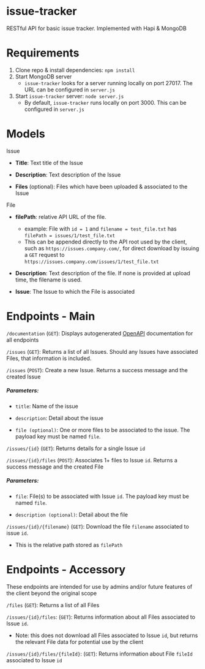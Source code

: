 # issue-tracker
RESTful API for basic issue tracker. Implemented with Hapi & MongoDB

# Requirements

1. Clone repo & install dependencies: `npm install`
1. Start MongoDB server
   * `issue-tracker` looks for a server running locally on port 27017. The URL can be configured in `server.js`
1. Start `issue-tracker` server: `node server.js`
   * By default, `issue-tracker` runs locally on port 3000. This can be configured in `server.js`


# Models

Issue

* **Title**: Text title of the Issue

* **Description**: Text description of the Issue

* **Files** (optional): Files which have been uploaded & associated to the Issue

File

* **filePath**: relative API URL of the file.
  * example: File with `id = 1` and `filename = test_file.txt` has `filePath = issues/1/test_file.txt`
  * This can be appended directly to the API root used by the client, such as `https://issues.company.com/`, for direct download by issuing a `GET` request to `https://issues.company.com/issues/1/test_file.txt`

* **Description**: Text description of the file. If none is provided at upload time, the filename is used.

* **Issue**: The Issue to which the File is associated

# Endpoints - Main
`/documentation` (`GET`): Displays autogenerated [OpenAPI](https://www.openapis.org/) documentation for all endpoints

`/issues` (`GET`): Returns a list of all Issues. Should any Issues have associated Files, that information is included.

`/issues` (`POST`): Create a new Issue. Returns a success message and the created Issue

  ##### Parameters:

   * `title`: Name of the issue

   * `description`: Detail about the issue

   * `file (optional)`: One or more files to be associated to the issue. The payload key must be named `file`.

`/issues/{id}` (`GET`): Returns details for a single Issue `id`

`/issues/{id}/files` (`POST`): Associates 1+ files to Issue `id`. Returns a success message and the created File

  ##### Parameters:

   * `file`: File(s) to be associated with Issue `id`. The payload key must be named `file`.

   * `description (optional)`: Detail about the file

`/issues/{id}/{filename}` (`GET`): Download the file `filename` associated to issue `id`. 
* This is the relative path stored as `filePath`

# Endpoints - Accessory
These endpoints are intended for use by admins and/or future features of the client beyond the original scope

`/files` (`GET`): Returns a list of all Files

`/issues/{id}/files`: (`GET`): Returns information about all Files associated to Issue `id`. 
* Note: this does not download all Files associated to Issue `id`, but returns the relevant File data for potential use by the client

`/issues/{id}/files/{fileId}`: (`GET`): Returns information about File `fileId` associated to Issue `id`


